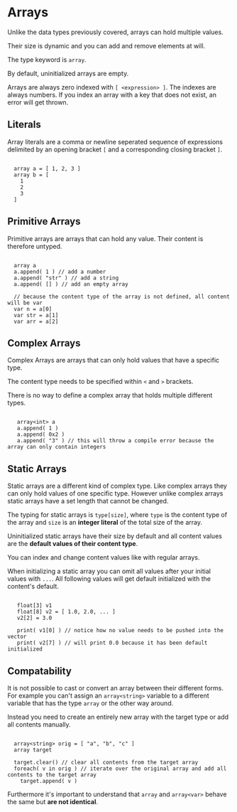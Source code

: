 # Arrays

Unlike the data types previously covered, arrays can hold multiple values.

Their size is dynamic and you can add and remove elements at will.

The type keyword is `array`.

By default, uninitialized arrays are empty.

Arrays are always zero indexed with `[ <expression> ]`. The indexes are always numbers. If you index an array with a key that does not exist, an error will get thrown.

## Literals

Array literals are a comma or newline seperated sequence of expressions delimited by an opening bracket `[` and a corresponding closing bracket `]`.

```squirrel

  array a = [ 1, 2, 3 ]
  array b = [
    1
    2
    3
  ]
```

## Primitive Arrays

Primitive arrays are arrays that can hold any value. Their content is therefore untyped.

```squirrel

  array a
  a.append( 1 ) // add a number
  a.append( "str" ) // add a string
  a.append( [] ) // add an empty array

  // because the content type of the array is not defined, all content will be var
  var n = a[0]
  var str = a[1]
  var arr = a[2]
```

## Complex Arrays

Complex Arrays are arrays that can only hold values that have a specific type.

The content type needs to be specified within `<` and `>` brackets.

There is no way to define a complex array that holds multiple different types.

```squirrel

   array<int> a
   a.append( 1 )
   a.append( 0x2 )
   a.append( "3" ) // this will throw a compile error because the array can only contain integers
```


## Static Arrays

Static arrays are a different kind of complex type. Like complex arrays they can only hold values of one specific type. However unlike complex arrays static arrays have a set length that cannot be changed.

The typing for static arrays is `type[size]`, where `type` is the content type of the array and `size` is an **integer literal** of the total size of the array.

Uninitialized static arrays have their size by default and all content values are the **default values of their content type**.

You can index and change content values like with regular arrays.

When initializing a static array you can omit all values after your initial values with `...`. All following values will get default initialized with the content's default.

```squirrel

   float[3] v1
   float[8] v2 = [ 1.0, 2.0, ... ]
   v2[2] = 3.0

   print( v1[0] ) // notice how no value needs to be pushed into the vector
   print( v2[7] ) // will print 0.0 because it has been default initialized
```

## Compatability

It is not possible to cast or convert an array between their different forms. For example you can't assign an `array<string>` variable to a different variable that has the type `array` or the other way around.

Instead you need to create an entirely new array with the target type or add all contents manually.

```squirrel

  array<string> orig = [ "a", "b", "c" ]
  array target

  target.clear() // clear all contents from the target array
  foreach( v in orig ) // iterate over the original array and add all contents to the target array
    target.append( v )
```

Furthermore it's important to understand that `array` and `array<var>` behave the same but **are not identical**.
